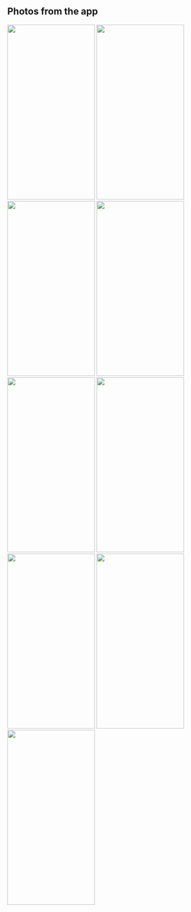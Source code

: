## Photos from the app

<img src="https://github.com/ghassan-amreyah/Wasselha/assets/114358612/e5044148-151b-424d-a12c-67fb5398ea28" width="200" height="400"/>

<img src="https://github.com/ghassan-amreyah/Wasselha/assets/114358612/0ba8c1ce-0ea0-44ef-8b42-90b6e5e2c96c" width="200" height="400"/>

<img src="https://github.com/ghassan-amreyah/Wasselha/assets/114358612/401d5c12-915a-4038-8c8f-3c171c616190" width="200" height="400"/>

<img src="https://github.com/ghassan-amreyah/Wasselha/assets/114358612/2f247746-48a9-4262-a28e-db35bb3436f0" width="200" height="400"/>

<img src="https://github.com/ghassan-amreyah/Wasselha/assets/114358612/23ef0efb-a416-45e6-945e-dc180637282f" width="200" height="400"/>

<img src="https://github.com/ghassan-amreyah/Wasselha/assets/114358612/9a8ee01b-e17e-4a4b-972e-473ed2586c8d" width="200" height="400"/>

<img src="https://github.com/ghassan-amreyah/Wasselha/assets/114358612/dfc5dfa4-a5b9-45ff-9388-c4fb55472c10" width="200" height="400"/>

<img src="https://github.com/ghassan-amreyah/Wasselha/assets/114358612/9e693523-fd62-425f-baeb-5d6e638bd07b" width="200" height="400"/>

<img src="https://github.com/ghassan-amreyah/Wasselha/assets/114358612/a0a20d22-6af9-4279-b9e1-640a342dc6dc" width="200" height="400"/>

